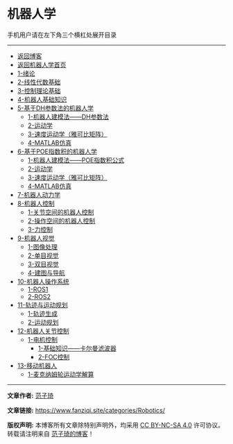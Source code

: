# 机器人学

手机用户请在左下角三个横杠处展开目录

------

- [返回博客](https://www.robotsfan.com/)
- [返回机器人学首页](/)
- [1-绪论](Robotics/1-绪论.md)
- [2-线性代数基础](Robotics/2-线性代数基础.md)
- [3-控制理论基础](Robotics/3-控制理论基础.md)
- [4-机器人基础知识](Robotics/4-机器人基础知识.md)
- [5-基于DH参数法的机器人学](Robotics/5-基于DH参数法的机器人学/)
  - [1-机器人建模法——DH参数法](Robotics/5-基于DH参数法的机器人学/1-机器人建模法——DH参数法.md)
  - [2-运动学](Robotics/5-基于DH参数法的机器人学/2-运动学.md)
  - [3-速度运动学（雅可比矩阵）](Robotics/5-基于DH参数法的机器人学/3-速度运动学（雅可比矩阵）.md)
  - [4-MATLAB仿真](Robotics/5-基于DH参数法的机器人学/4-MATLAB仿真.md)
- [6-基于POE指数积的机器人学](Robotics/6-基于POE指数积的机器人学/)
  - [1-机器人建模法——POE指数积公式](Robotics/6-基于POE指数积的机器人学/1-机器人建模法——POE指数积公式.md)
  - [2-运动学](Robotics/6-基于POE指数积的机器人学/2-运动学.md)
  - [3-速度运动学（雅可比矩阵）](Robotics/6-基于POE指数积的机器人学/3-速度运动学（雅可比矩阵）.md)
  - [4-MATLAB仿真](Robotics/6-基于POE指数积的机器人学/4-MATLAB仿真.md)
- [7-机器人动力学](Robotics/7-机器人动力学/)
- [8-机器人控制](Robotics/8-机器人控制/)
  - [1-关节空间的机器人控制](Robotics/8-机器人控制/1-关节空间的机器人控制.md)
  - [2-操作空间的机器人控制](Robotics/8-机器人控制/2-操作空间的机器人控制.md)
  - [3-力控制](Robotics/8-机器人控制/3-力控制.md)
- [9-机器人视觉](Robotics/9-机器人视觉/)
  - [1-图像处理](Robotics/9-机器人视觉/1-图像处理.md)
  - [2-单目视觉](Robotics/9-机器人视觉/2-单目视觉.md)
  - [3-双目视觉](Robotics/9-机器人视觉/3-双目视觉.md)
  - [4-建图与导航](Robotics/9-机器人视觉/4-建图与导航.md)
- [10-机器人操作系统](Robotics/10-机器人操作系统/)
  - [1-ROS1](Robotics/10-机器人操作系统/1-ROS1/)
  - [2-ROS2](Robotics/10-机器人操作系统/2-ROS2/)
- [11-轨迹与运动规划](Robotics/11-轨迹与运动规划/)
  - [1-轨迹生成](Robotics/11-轨迹与运动规划/1-轨迹生成.md)
  - [2-运动规划](Robotics/11-轨迹与运动规划/2-运动规划.md)
- [12-机器人关节控制](Robotics/12-机器人关节控制/)
  - [1-电机控制](Robotics/12-机器人关节控制/1-电机控制/)
    - [1-基础知识——卡尔曼滤波器](Robotics/12-机器人关节控制/1-电机控制/1-基础知识——卡尔曼滤波器.md)
    - [2-FOC控制](Robotics/12-机器人关节控制/1-电机控制/2-FOC控制.md)
- [13-移动机器人](Robotics/13-移动机器人/)
  - [1-麦克纳姆轮运动学解算](Robotics/13-移动机器人/1-麦克纳姆轮运动学解算.md)


------

**文章作者:** [范子琦](https://github.com/fan-ziqi)

**文章链接:** https://www.fanziqi.site/categories/Robotics/

**版权声明:** 本博客所有文章除特别声明外，均采用 [CC BY-NC-SA 4.0](https://creativecommons.org/licenses/by-nc-sa/4.0/) 许可协议。转载请注明来自 [范子琦的博客](http://www.fanziqi.site/)！
